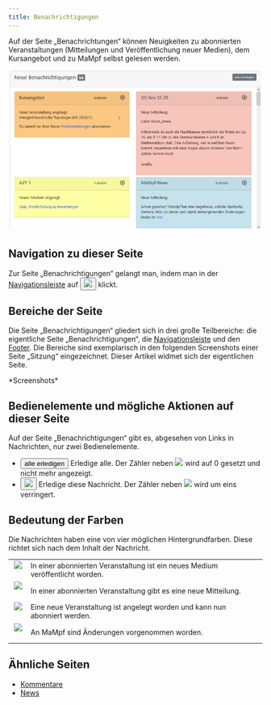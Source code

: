 ```yaml
---
title: Benachrichtigungen
---
```

Auf der Seite „Benachrichtungen“ können Neuigkeiten zu abonnierten Veranstaltungen (Mitteilungen und Veröffentlichung neuer Medien), dem Kursangebot und zu MaMpf selbst gelesen werden.

![](/img/Benachrichtigungen_vier_Farben_anonymisiert.png)

## Navigation zu dieser Seite
Zur Seite „Benachrichtigungen“ gelangt man, indem man in der [Navigationsleiste](nav-bar.md) auf <button name="button"><img src="https://media.githubusercontent.com/media/MaMpf-HD/mampf/docs/docs/static/img/bell-regular.png" height="12"/></button> klickt.

## Bereiche der Seite
Die Seite „Benachrichtigungen“ gliedert sich in drei große Teilbereiche: die eigentliche Seite „Benachrichtigungen“, die [Navigationsleiste](nav-bar.md) und den [Footer](footer.md). Die Bereiche sind exemplarisch in den folgenden Screenshots einer Seite „Sitzung“ eingezeichnet. Dieser Artikel widmet sich der eigentlichen Seite.

\*Screenshots\*

## Bedienelemente und mögliche Aktionen auf dieser Seite
Auf der Seite „Benachrichtigungen“ gibt es, abgesehen von Links in Nachrichten, nur zwei Bedienelemente.

* <button name="button">alle erledigen</button> Erledige alle. Der Zähler neben <img src="https://media.githubusercontent.com/media/MaMpf-HD/mampf/docs/docs/static/img/bell-regular.png" height="12"/> wird auf 0 gesetzt und nicht mehr angezeigt.
* <button name="button"><img src="https://media.githubusercontent.com/media/MaMpf-HD/mampf/docs/docs/static/img/times-circle.png" height="12"/></button> Erledige diese Nachricht. Der Zähler neben <img src="https://media.githubusercontent.com/media/MaMpf-HD/mampf/docs/docs/static/img/bell-regular.png" height="12"/> wird um eins verringert.

## Bedeutung der Farben
Die Nachrichten haben eine von vier möglichen Hintergrundfarben. Diese richtet sich nach dem Inhalt der Nachricht.

<table>
 <tr>
   <td>&nbsp;<img src="https://media.githubusercontent.com/media/MaMpf-HD/mampf/docs/docs/static/img/not_yellow.png" height="12"/>&nbsp;</td>
   <td>In einer abonnierten Veranstaltung ist ein neues Medium veröffentlicht worden.</td>
 </tr>
 <tr>
   <td>&nbsp;<img src="https://media.githubusercontent.com/media/MaMpf-HD/mampf/docs/docs/static/img/not_red.png" height="12"/>&nbsp;</td>
   <td>In einer abonnierten Veranstaltung gibt es eine neue Mitteilung.</td>
 </tr>
 <tr>
   <td>&nbsp;<img src="https://media.githubusercontent.com/media/MaMpf-HD/mampf/docs/docs/static/img/not_orange.png" height="12"/>&nbsp;</td>
   <td>Eine neue Veranstaltung ist angelegt worden und kann nun abonniert werden.</td>
 </tr>
 <tr>
   <td>&nbsp;<img src="https://media.githubusercontent.com/media/MaMpf-HD/mampf/docs/docs/static/img/not_blue.png" height="12"/>&nbsp;</td>
   <td>An MaMpf sind Änderungen vorgenommen worden.</td>
</tr>
</table>

## Ähnliche Seiten
* [Kommentare](comments.md)
* [News](news.md)
